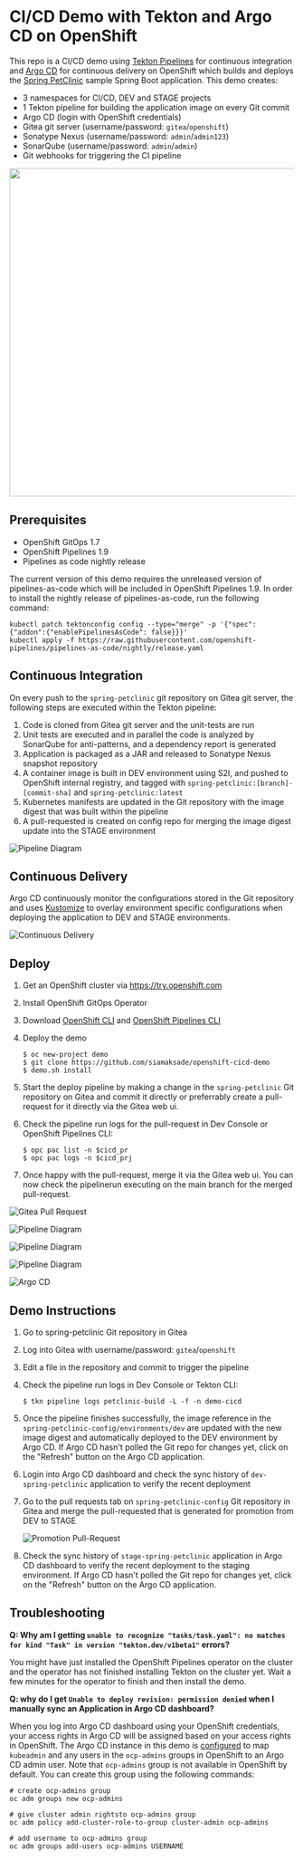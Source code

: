 # CI/CD Demo with Tekton and Argo CD on OpenShift

This repo is a CI/CD demo using [Tekton Pipelines](http://www.tekton.dev) for continuous integration and [Argo CD](https://argoproj.github.io/argo-cd/) for continuous delivery on OpenShift which builds and deploys the [Spring PetClinic](https://github.com/spring-projects/spring-petclinic) sample Spring Boot application. This demo creates:

* 3 namespaces for CI/CD, DEV and STAGE projects
* 1 Tekton pipeline for building the application image on every Git commit
* Argo CD (login with OpenShift credentials)
* Gitea git server (username/password: `gitea`/`openshift`)
* Sonatype Nexus (username/password: `admin`/`admin123`)
* SonarQube (username/password: `admin`/`admin`)
* Git webhooks for triggering the CI pipeline

<p align="center">
  <img width="580" src="docs/images/projects.svg">
</p>

## Prerequisites

* OpenShift GitOps 1.7
* OpenShift Pipelines 1.9
* Pipelines as code nightly release

The current version of this demo requires the unreleased version of pipelines-as-code which will be included in OpenShift Pipelines 1.9. In order to install the nightly release of pipelines-as-code, run the following command:

```
kubectl patch tektonconfig config --type="merge" -p '{"spec": {"addon":{"enablePipelinesAsCode": false}}}'
kubectl apply -f https://raw.githubusercontent.com/openshift-pipelines/pipelines-as-code/nightly/release.yaml
```


## Continuous Integration

On every push to the `spring-petclinic` git repository on Gitea git server, the following steps are executed within the Tekton pipeline:

1. Code is cloned from Gitea git server and the unit-tests are run
1. Unit tests are executed and in parallel the code is analyzed by SonarQube for anti-patterns, and a dependency report is generated
1. Application is packaged as a JAR and released to Sonatype Nexus snapshot repository
1. A container image is built in DEV environment using S2I, and pushed to OpenShift internal registry, and tagged with `spring-petclinic:[branch]-[commit-sha]` and `spring-petclinic:latest`
1. Kubernetes manifests are updated in the Git repository with the image digest that was built within the pipeline
1. A pull-requested is created on config repo for merging the image digest update into the STAGE environment

![Pipeline Diagram](docs/images/ci-pipeline.svg)

## Continuous Delivery

Argo CD continuously monitor the configurations stored in the Git repository and uses [Kustomize](https://kustomize.io/) to overlay environment specific configurations when deploying the application to DEV and STAGE environments.

![Continuous Delivery](docs/images/cd.png)

## Deploy

1. Get an OpenShift cluster via https://try.openshift.com
1. Install OpenShift GitOps Operator
1. Download [OpenShift CLI](https://mirror.openshift.com/pub/openshift-v4/clients/ocp/latest/) and [OpenShift Pipelines CLI](https://mirror.openshift.com/pub/openshift-v4/clients/pipeline/latest/)
1. Deploy the demo

    ```text
    $ oc new-project demo
    $ git clone https://github.com/siamaksade/openshift-cicd-demo
    $ demo.sh install
    ```

1. Start the deploy pipeline by making a change in the `spring-petclinic` Git repository on Gitea and commit it directly or preferrably create a pull-request for it directly via the Gitea web ui.

1. Check the pipeline run logs for the pull-request in Dev Console or OpenShift Pipelines CLI:

    ```text
    $ opc pac list -n $cicd_pr
    $ opc pac logs -n $cicd_prj
    ```

1. Once happy with the pull-request, merge it via the Gitea web ui. You can now check the pipelinerun executing on the main branch for the merged pull-request.


![Gitea Pull Request](docs/images/gitea.png)

![Pipeline Diagram](docs/images/pipelines-3.png)

![Pipeline Diagram](docs/images/pipelines-2.png)

![Pipeline Diagram](docs/images/pipelines-1.png)

![Argo CD](docs/images/argocd.png)

## Demo Instructions

1. Go to spring-petclinic Git repository in Gitea
1. Log into Gitea with username/password: `gitea`/`openshift`
1. Edit a file in the repository and commit to trigger the pipeline
1. Check the pipeline run logs in Dev Console or Tekton CLI:

   ```text
   $ tkn pipeline logs petclinic-build -L -f -n demo-cicd
   ```

1. Once the pipeline finishes successfully, the image reference in the `spring-petclinic-config/environments/dev` are updated with the new image digest and automatically deployed to the DEV environment by Argo CD. If Argo CD hasn't polled the Git repo for changes yet, click on the "Refresh" button on the Argo CD application.

1. Login into Argo CD dashboard and check the sync history of `dev-spring-petclinic` application to verify the recent deployment

1. Go to the pull requests tab on `spring-petclinic-config` Git repository in Gitea and merge the pull-requested that is generated for promotion from DEV to STAGE

    ![Promotion Pull-Request](docs/images/promote-pr.png)

1. Check the sync history of `stage-spring-petclinic` application in Argo CD dashboard to verify the recent deployment to the staging environment. If Argo CD hasn't polled the Git repo for changes yet, click on the "Refresh" button on the Argo CD application.

## Troubleshooting

**Q: Why am I getting `unable to recognize "tasks/task.yaml": no matches for kind "Task" in version "tekton.dev/v1beta1"` errors?**

You might have just installed the OpenShift Pipelines operator on the cluster and the operator has not finished installing Tekton on the cluster yet. Wait a few minutes for the operator to finish and then install the demo.


**Q: why do I get `Unable to deploy revision: permission denied` when I manually sync an Application in Argo CD dashboard?**

When you log into Argo CD dashboard using your OpenShift credentials, your access rights in Argo CD will be assigned based on your access rights in OpenShift. The Argo CD instance in this demo is [configured](https://github.com/siamaksade/openshift-cicd-demo/blob/main/argo/argocd.yaml#L21) to map `kubeadmin` and any users in the `ocp-admins` groups in OpenShift to an Argo CD admin user. Note that `ocp-admins` group is not available in OpenShift by default. You can create this group using the following commands:

```
# create ocp-admins group
oc adm groups new ocp-admins

# give cluster admin rightsto ocp-admins group
oc adm policy add-cluster-role-to-group cluster-admin ocp-admins

# add username to ocp-admins group
oc adm groups add-users ocp-admins USERNAME
```